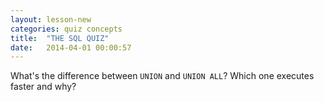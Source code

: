 ```yaml
---
layout: lesson-new
categories: quiz concepts
title:  "THE SQL QUIZ"
date:   2014-04-01 00:00:57
---
```


What's the difference between `UNION` and `UNION ALL`? Which one executes faster and why?

